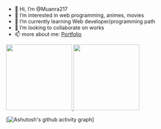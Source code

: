 - 👋 Hi, I’m @Muanra217
- 👀 I’m interested in web programming, animes, movies
- 🌱 I’m currently learning Web developer/programming path
- 💞️ I’m looking to collaborate on works
- 📫 more about me: [Portfolio](https://muanra217.github.io)

<p align="left">
<a href="https://github.com/Muanra217">
  <img height="180em" src="https://github-readme-stats-eight-theta.vercel.app/api?username=Muanra217&show_icons=true&theme=algolia&include_all_commits=true&count_private=true"/>
  <img height="180em" src="https://github-readme-stats-eight-theta.vercel.app/api/top-langs/?username=Muanra217&layout=compact&langs_count=8&theme=algolia"/>
</a>
</p>


[![Ashutosh's github activity graph](https://activity-graph.herokuapp.com/graph?username=muanra217&theme=react-dark)]

<!---
Muanra217/Muanra217 is a ✨ special ✨ repository because its `README.md` (this file) appears on your GitHub profile.
You can click the Preview link to take a look at your changes.
--->
